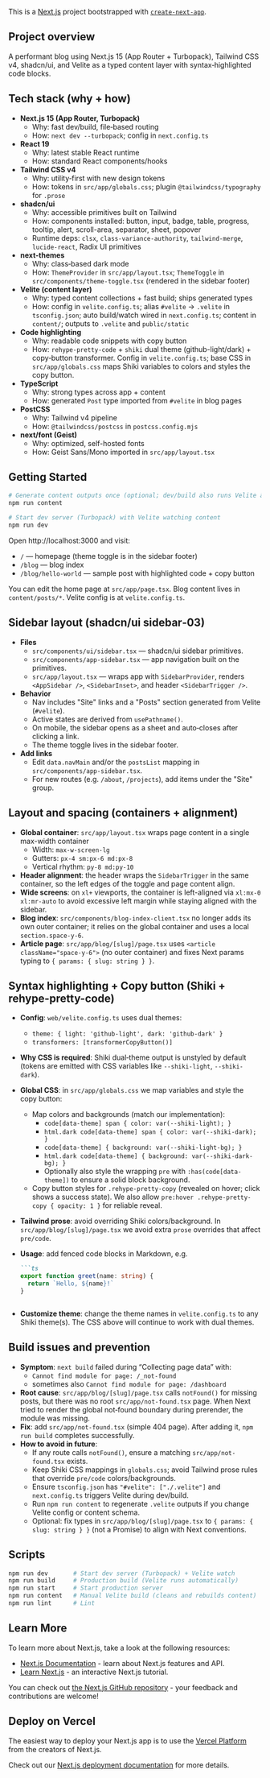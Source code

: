 This is a [Next.js](https://nextjs.org) project bootstrapped with [`create-next-app`](https://nextjs.org/docs/app/api-reference/cli/create-next-app).

## Project overview

A performant blog using Next.js 15 (App Router + Turbopack), Tailwind CSS v4, shadcn/ui, and Velite as a typed content layer with syntax‑highlighted code blocks.

## Tech stack (why + how)

- **Next.js 15 (App Router, Turbopack)**
  - Why: fast dev/build, file‑based routing
  - How: `next dev --turbopack`; config in `next.config.ts`
- **React 19**
  - Why: latest stable React runtime
  - How: standard React components/hooks
- **Tailwind CSS v4**
  - Why: utility‑first with new design tokens
  - How: tokens in `src/app/globals.css`; plugin `@tailwindcss/typography` for `.prose`
- **shadcn/ui**
  - Why: accessible primitives built on Tailwind
  - How: components installed: button, input, badge, table, progress, tooltip, alert, scroll-area, separator, sheet, popover
  - Runtime deps: `clsx`, `class-variance-authority`, `tailwind-merge`, `lucide-react`, Radix UI primitives
- **next-themes**
  - Why: class‑based dark mode
  - How: `ThemeProvider` in `src/app/layout.tsx`; `ThemeToggle` in `src/components/theme-toggle.tsx` (rendered in the sidebar footer)
- **Velite (content layer)**
  - Why: typed content collections + fast build; ships generated types
  - How: config in `velite.config.ts`; alias `#velite` → `.velite` in `tsconfig.json`; auto build/watch wired in `next.config.ts`; content in `content/`; outputs to `.velite` and `public/static`
- **Code highlighting**
  - Why: readable code snippets with copy button
  - How: `rehype-pretty-code` + `shiki` dual theme (github-light/dark) + copy‑button transformer. Config in `velite.config.ts`; base CSS in `src/app/globals.css` maps Shiki variables to colors and styles the copy button.
- **TypeScript**
  - Why: strong types across app + content
  - How: generated `Post` type imported from `#velite` in blog pages
- **PostCSS**
  - Why: Tailwind v4 pipeline
  - How: `@tailwindcss/postcss` in `postcss.config.mjs`
- **next/font (Geist)**
  - Why: optimized, self-hosted fonts
  - How: Geist Sans/Mono imported in `src/app/layout.tsx`

## Getting Started

```bash
# Generate content outputs once (optional; dev/build also runs Velite automatically)
npm run content

# Start dev server (Turbopack) with Velite watching content
npm run dev
```

Open http://localhost:3000 and visit:

- `/` — homepage (theme toggle is in the sidebar footer)
- `/blog` — blog index
- `/blog/hello-world` — sample post with highlighted code + copy button

You can edit the home page at `src/app/page.tsx`. Blog content lives in `content/posts/*`. Velite config is at `velite.config.ts`.

## Sidebar layout (shadcn/ui sidebar‑03)

- **Files**
  - `src/components/ui/sidebar.tsx` — shadcn/ui sidebar primitives.
  - `src/components/app-sidebar.tsx` — app navigation built on the primitives.
  - `src/app/layout.tsx` — wraps app with `SidebarProvider`, renders `<AppSidebar />`, `<SidebarInset>`, and header `<SidebarTrigger />`.
- **Behavior**
  - Nav includes "Site" links and a "Posts" section generated from Velite (`#velite`).
  - Active states are derived from `usePathname()`.
  - On mobile, the sidebar opens as a sheet and auto‑closes after clicking a link.
  - The theme toggle lives in the sidebar footer.
- **Add links**
  - Edit `data.navMain` and/or the `postsList` mapping in `src/components/app-sidebar.tsx`.
  - For new routes (e.g. `/about`, `/projects`), add items under the "Site" group.

## Layout and spacing (containers + alignment)

- **Global container**: `src/app/layout.tsx` wraps page content in a single max-width container
  - Width: `max-w-screen-lg`
  - Gutters: `px-4 sm:px-6 md:px-8`
  - Vertical rhythm: `py-8 md:py-10`
- **Header alignment**: the header wraps the `SidebarTrigger` in the same container, so the left edges of the toggle and page content align.
- **Wide screens**: on `xl+` viewports, the container is left-aligned via `xl:mx-0 xl:mr-auto` to avoid excessive left margin while staying aligned with the sidebar.
- **Blog index**: `src/components/blog-index-client.tsx` no longer adds its own outer container; it relies on the global container and uses a local `section.space-y-6`.
- **Article page**: `src/app/blog/[slug]/page.tsx` uses `<article className="space-y-6">` (no outer container) and fixes Next params typing to `{ params: { slug: string } }`.

## Syntax highlighting + Copy button (Shiki + rehype-pretty-code)

- **Config**: `web/velite.config.ts` uses dual themes:
  - `theme: { light: 'github-light', dark: 'github-dark' }`
  - `transformers: [transformerCopyButton()]`
- **Why CSS is required**: Shiki dual‑theme output is unstyled by default (tokens are emitted with CSS variables like `--shiki-light`, `--shiki-dark`).
- **Global CSS**: in `src/app/globals.css` we map variables and style the copy button:
  - Map colors and backgrounds (match our implementation):
    - `code[data-theme] span { color: var(--shiki-light); }`
    - `html.dark code[data-theme] span { color: var(--shiki-dark); }`
    - `code[data-theme] { background: var(--shiki-light-bg); }`
    - `html.dark code[data-theme] { background: var(--shiki-dark-bg); }`
    - Optionally also style the wrapping `pre` with `:has(code[data-theme])` to ensure a solid block background.
  - Copy button styles for `.rehype-pretty-copy` (revealed on hover; click shows a success state). We also allow `pre:hover .rehype-pretty-copy { opacity: 1 }` for reliable reveal.
- **Tailwind prose**: avoid overriding Shiki colors/background. In `src/app/blog/[slug]/page.tsx` we avoid extra `prose` overrides that affect `pre/code`.
- **Usage**: add fenced code blocks in Markdown, e.g.

  ```md
  ```ts
  export function greet(name: string) {
    return `Hello, ${name}!`
  }
  ```
  ```

- **Customize theme**: change the theme names in `velite.config.ts` to any Shiki theme(s). The CSS above will continue to work with dual themes.

## Build issues and prevention

- **Symptom**: `next build` failed during “Collecting page data” with:
  - `Cannot find module for page: /_not-found`
  - sometimes also `Cannot find module for page: /dashboard`
- **Root cause**: `src/app/blog/[slug]/page.tsx` calls `notFound()` for missing posts, but there was no root `src/app/not-found.tsx` page. When Next tried to render the global not‑found boundary during prerender, the module was missing.
- **Fix**: add `src/app/not-found.tsx` (simple 404 page). After adding it, `npm run build` completes successfully.
- **How to avoid in future**:
  - If any route calls `notFound()`, ensure a matching `src/app/not-found.tsx` exists.
  - Keep Shiki CSS mappings in `globals.css`; avoid Tailwind prose rules that override `pre/code` colors/backgrounds.
  - Ensure `tsconfig.json` has `"#velite": ["./.velite"]` and `next.config.ts` triggers Velite during dev/build.
  - Run `npm run content` to regenerate `.velite` outputs if you change Velite config or content schema.
  - Optional: fix types in `src/app/blog/[slug]/page.tsx` to `{ params: { slug: string } }` (not a Promise) to align with Next conventions.

## Scripts

```bash
npm run dev       # Start dev server (Turbopack) + Velite watch
npm run build     # Production build (Velite runs automatically)
npm run start     # Start production server
npm run content   # Manual Velite build (cleans and rebuilds content)
npm run lint      # Lint
```

## Learn More

To learn more about Next.js, take a look at the following resources:

- [Next.js Documentation](https://nextjs.org/docs) - learn about Next.js features and API.
- [Learn Next.js](https://nextjs.org/learn) - an interactive Next.js tutorial.

You can check out [the Next.js GitHub repository](https://github.com/vercel/next.js) - your feedback and contributions are welcome!

## Deploy on Vercel

The easiest way to deploy your Next.js app is to use the [Vercel Platform](https://vercel.com/new?utm_medium=default-template&filter=next.js&utm_source=create-next-app&utm_campaign=create-next-app-readme) from the creators of Next.js.

Check out our [Next.js deployment documentation](https://nextjs.org/docs/app/building-your-application/deploying) for more details.
